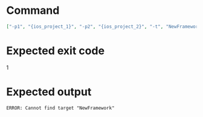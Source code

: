 # Command
```json
["-p1", "{ios_project_1}", "-p2", "{ios_project_2}", "-t", "NewFramework", "-f", "markdown"]
```

# Expected exit code
1

# Expected output
```
ERROR: Cannot find target "NewFramework"

```

